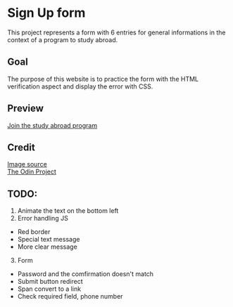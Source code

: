 # Sign Up form
This project represents a form with 6 entries for general informations in the context of a program to study abroad.

## Goal
The purpose of this website is to practice the form with the HTML verification aspect and display the error with CSS.

## Preview
[Join the study abroad program](https://haveadream1.github.io/sign-up-form/)

## Credit
[Image source](https://images.unsplash.com/photo-1570191913384-7b4ff11716e7?ixlib=rb-4.0.3&ixid=M3wxMjA3fDB8MHxwaG90by1wYWdlfHx8fGVufDB8fHx8fA%3D%3D&auto=format&fit=crop&w=687&q=80)  
[The Odin Project](https://www.theodinproject.com/)

## TODO:
1. Animate the text on the bottom left
2. Error handling                                    JS
* Red border  
* Special text message  
* More clear message  
3. Form  
* Password and the comfirmation doesn't match   
* Submit button redirect                         
* Span convert to a link
* Check required field, phone number
